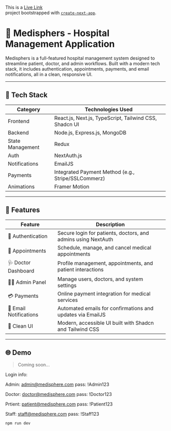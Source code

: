 This is a [Live Link](https://medisphers.vercel.app)<br> project bootstrapped with [`create-next-app`](https://github.com/vercel/next.js/tree/canary/packages/create-next-app).
# 🏥 Medisphers - Hospital Management Application

Medisphers is a full-featured hospital management system designed to streamline patient, doctor, and admin workflows. Built with a modern tech stack, it includes authentication, appointments, payments, and email notifications, all in a clean, responsive UI.

---

## 🧰 Tech Stack

| Category          | Technologies Used                                       |
|------------------|----------------------------------------------------------|
| Frontend         | React.js, Next.js, TypeScript, Tailwind CSS, Shadcn UI   |
| Backend          | Node.js, Express.js, MongoDB                             |
| State Management | Redux                                                    |
| Auth             | NextAuth.js                                              |
| Notifications    | EmailJS                                                  |
| Payments         | Integrated Payment Method (e.g., Stripe/SSLCommerz)      |
| Animations       | Framer Motion                                            |

---

## 🚀 Features

| Feature                     | Description                                                  |
|----------------------------|--------------------------------------------------------------|
| 🔐 Authentication          | Secure login for patients, doctors, and admins using NextAuth |
| 📅 Appointments            | Schedule, manage, and cancel medical appointments            |
| 🩺 Doctor Dashboard        | Profile management, appointments, and patient interactions    |
| 🧑‍💼 Admin Panel           | Manage users, doctors, and system settings                    |
| 💳 Payments                | Online payment integration for medical services              |
| 📧 Email Notifications     | Automated emails for confirmations and updates via EmailJS   |
| 🎨 Clean UI                | Modern, accessible UI built with Shadcn and Tailwind CSS      |

---

## 🌐 Demo

> Coming soon...

Login info:<br/>

Admin: admin@medisphere.com
pass: !Admin123 

Doctor: doctor@medisphere.com
pass: !Doctor123


Prtient: patient@medisphere.com
pass: !Patient123

Staff: staff@medisphere.com
pass: !Staff123
```bash
npm run dev
